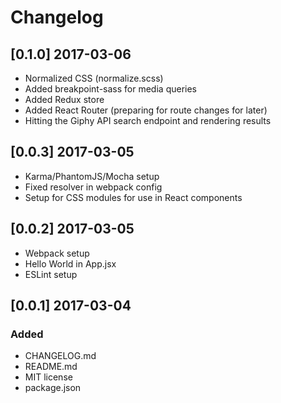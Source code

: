 # Changelog

## [0.1.0] 2017-03-06
- Normalized CSS (normalize.scss)
- Added breakpoint-sass for media queries
- Added Redux store
- Added React Router (preparing for route changes for later)
- Hitting the Giphy API search endpoint and rendering results

## [0.0.3] 2017-03-05
- Karma/PhantomJS/Mocha setup
- Fixed resolver in webpack config
- Setup for CSS modules for use in React components

## [0.0.2] 2017-03-05
- Webpack setup
- Hello World in App.jsx
- ESLint setup

## [0.0.1] 2017-03-04
### Added
- CHANGELOG.md
- README.md
- MIT license
- package.json